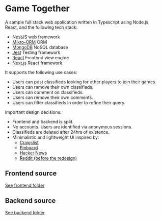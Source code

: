 # Game Together

A sample full stack web application written in Typescript using Node.js, React, and the following tech stack:

- [NestJS](http://nestjs.com/) web framework
- [Mikro-ORM](https://mikro-orm.io/) ORM
- [MongoDB](https://www.mongodb.com/) NoSQL database
- [Jest](https://jestjs.io/) Testing framework
- [React](https://mozilla.github.io/nunjucks/) Frontend view engine
- [Next.js](https://nextjs.org/) React framework

It supports the following use cases:

- Users can post classifieds looking for other players to join their games.
- Users can remove their own classifieds.
- Users can comment on classifieds.
- Users can remove their own comments.
- Users can filter classifieds in order to refine their query.

Important design decisions:

- Frontend and backend is split.
- No accounts. Users are identified via anonymous sessions.
- Classifieds are deleted after 24hrs of existence.
- Minimalistic and lightweight UI inspired by:
  - [Craigslist](https://www.craigslist.org/about/sites)
  - [Pinboard](https://pinboard.in/)
  - [Hacker News](https://news.ycombinator.com/)
  - [Reddit (before the redesign)](https://old.reddit.com)

## Frontend source

[See frontend folder](frontend/README.md)

## Backend source

[See backend folder](backend/README.md)
